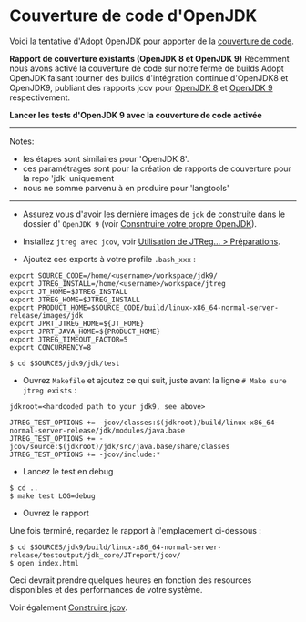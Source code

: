 # Couverture de code d'OpenJDK

Voici la tentative d'Adopt OpenJDK pour apporter de la [couverture de code](https://java.net/projects/adoptopenjdk/pages/Codecoverage).

**Rapport de couverture existants (OpenJDK 8 et OpenJDK 9)**
Récemment nous avons activé la couverture de code sur notre ferme de builds Adopt OpenJDK faisant tourner des builds d'intégration continue d'OpenJDK8 et OpenJDK9, publiant des rapports jcov pour [OpenJDK 8](https://adopt-openjdk.ci.cloudbees.com/view/OpenJDK/job/openjdk-1.8-linux-x86_64/ws/testoutput/jdk_core/JTreport/jcov/index.html) et [OpenJDK 9](https://adopt-openjdk.ci.cloudbees.com/view/OpenJDK/job/openjdk-1.9-linux-x86_64/ws/testoutput/jdk_core/JTreport/jcov/index.html) respectivement.

**Lancer les tests d'OpenJDK 9 avec la couverture de code activée**

---
Notes: 
* les étapes sont similaires pour 'OpenJDK 8'. 
* ces paramétrages sont pour la création de rapports de couverture pour la repo 'jdk' uniquement
* nous ne somme parvenu à en produire pour 'langtools'
---
* Assurez vous d'avoir les dernière images de ```jdk``` de construite dans le dossier d' ```OpenJDK 9``` (voir [Consntruire votre propre OpenJDK](../binaries/build_your_own_openjdk.md)).

* Installez ```jtreg avec jcov```, voir [Utilisation de JTReg... > Préparations](../intermediate-steps/preparations.md).

* Ajoutez ces exports à votre profile ```.bash_xxx``` :

```
export SOURCE_CODE=/home/<username>/workspace/jdk9/
export JTREG_INSTALL=/home/<username>/workspace/jtreg
export JT_HOME=$JTREG_INSTALL
export JTREG_HOME=$JTREG_INSTALL
export PRODUCT_HOME=$SOURCE_CODE/build/linux-x86_64-normal-server-release/images/jdk 
export JPRT_JTREG_HOME=${JT_HOME}
export JPRT_JAVA_HOME=${PRODUCT_HOME}
export JTREG_TIMEOUT_FACTOR=5
export CONCURRENCY=8
```
```
$ cd $SOURCES/jdk9/jdk/test
```

* Ouvrez ```Makefile``` et ajoutez ce qui suit, juste avant la ligne ```# Make sure jtreg exists``` :

```
jdkroot=<hardcoded path to your jdk9, see above>

JTREG_TEST_OPTIONS += -jcov/classes:$(jdkroot)/build/linux-x86_64-normal-server-release/jdk/modules/java.base
JTREG_TEST_OPTIONS += -jcov/source:$(jdkroot)/jdk/src/java.base/share/classes
JTREG_TEST_OPTIONS += -jcov/include:*
```

* Lancez le test en debug
```
$ cd ..
$ make test LOG=debug
```

* Ouvrez le rapport

Une fois terminé, regardez le rapport à l'emplacement ci-dessous :

```
$ cd $SOURCES/jdk9/build/linux-x86_64-normal-server-release/testoutput/jdk_core/JTreport/jcov/
$ open index.html
```

Ceci devrait prendre quelques heures en fonction des resources disponibles et des performances de votre système.

Voir également [Construire jcov](building_jcov.md).